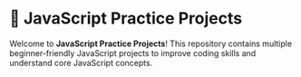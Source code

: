 # 🚀 JavaScript Practice Projects

Welcome to **JavaScript Practice Projects**! This repository contains multiple beginner-friendly JavaScript projects to improve coding skills and understand core JavaScript concepts.
